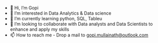 - 👋 Hi, I’m Gopi
- 👀 I’m interested in Data Analytics & Data science
- 🌱 I’m currently learning python, SQL, Tableu
- 💞️ I’m looking to collaborate with  Data analysts and Data Scientists to enhance and apply my skills
- 📫 How to reach me - Drop a mail to gopi.mullainath@outlook.com

<!---
Gopi-mth/Gopi-mth is a ✨ special ✨ repository because its `README.md` (this file) appears on your GitHub profile.
You can click the Preview link to take a look at your changes.
--->
